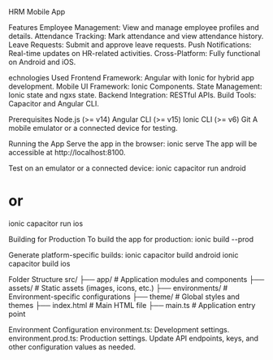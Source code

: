 HRM Mobile App

Features
Employee Management: View and manage employee profiles and details.
Attendance Tracking: Mark attendance and view attendance history.
Leave Requests: Submit and approve leave requests.
Push Notifications: Real-time updates on HR-related activities.
Cross-Platform: Fully functional on Android and iOS.


echnologies Used
Frontend Framework: Angular with Ionic for hybrid app development.
Mobile UI Framework: Ionic Components.
State Management: Ionic state and ngxs state.
Backend Integration: RESTful APIs.
Build Tools: Capacitor and Angular CLI.

Prerequisites
Node.js (>= v14)
Angular CLI (>= v15)
Ionic CLI (>= v6)
Git
A mobile emulator or a connected device for testing.

Running the App
Serve the app in the browser:  ionic serve
The app will be accessible at http://localhost:8100.

Test on an emulator or a connected device:  ionic capacitor run android
# or
ionic capacitor run ios


Building for Production
To build the app for production: ionic build --prod

Generate platform-specific builds: ionic capacitor build android
                                   ionic capacitor build ios


                                   
Folder Structure
src/
├── app/                 # Application modules and components
├── assets/              # Static assets (images, icons, etc.)
├── environments/        # Environment-specific configurations
├── theme/               # Global styles and themes
├── index.html           # Main HTML file
├── main.ts              # Application entry point


Environment Configuration
environment.ts: Development settings.
environment.prod.ts: Production settings.
Update API endpoints, keys, and other configuration values as needed.
